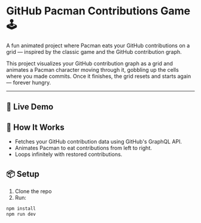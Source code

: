 # GitHub Pacman Contributions Game 🕹️

A fun animated project where Pacman eats your GitHub contributions on a grid — inspired by the classic game and the GitHub contribution graph.

This project visualizes your GitHub contribution graph as a grid and animates a Pacman character moving through it, gobbling up the cells where you made commits. Once it finishes, the grid resets and starts again — forever hungry.


---

## 🚀 Live Demo

## 🚀 How It Works

- Fetches your GitHub contribution data using GitHub's GraphQL API.
- Animates Pacman to eat contributions from left to right.
- Loops infinitely with restored contributions.

## 📦 Setup

1. Clone the repo
2. Run:

```bash
npm install
npm run dev

